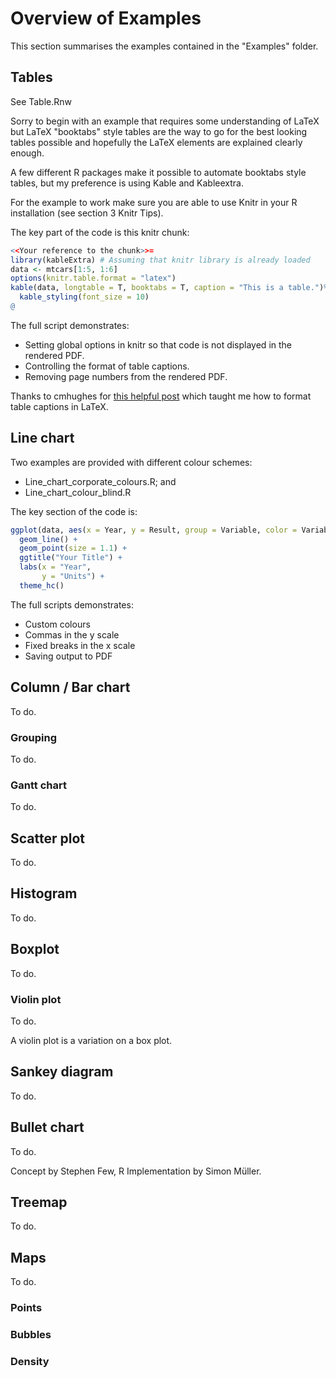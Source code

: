 # Overview of Examples

This section summarises the examples contained in the "Examples" folder.

## Tables

See Table.Rnw

Sorry to begin with an example that requires some understanding of LaTeX but LaTeX "booktabs" style tables are the way to go for the best looking tables possible and hopefully the LaTeX elements are explained clearly enough.

A few different R packages make it possible to automate booktabs style tables, but my preference is using Kable and Kableextra.

For the example to work make sure you are able to use Knitr in your R installation (see section 3 Knitr Tips).

The key part of the code is this knitr chunk:

```r
<<Your reference to the chunk>>=
library(kableExtra) # Assuming that knitr library is already loaded
data <- mtcars[1:5, 1:6]
options(knitr.table.format = "latex")
kable(data, longtable = T, booktabs = T, caption = "This is a table.")%>%
  kable_styling(font_size = 10)
@
```

The full script demonstrates:

* Setting global options in knitr so that code is not displayed in the rendered PDF.
* Controlling the format of table captions.
* Removing page numbers from the rendered PDF.

Thanks to cmhughes for [this helpful post](http://tex.stackexchange.com/questions/86120/font-size-of-figure-caption-header) which taught me how to format table captions in LaTeX. 


## Line chart

Two examples are provided with different colour schemes:

* Line_chart_corporate_colours.R; and 
* Line_chart_colour_blind.R

The key section of the code is:

```r
ggplot(data, aes(x = Year, y = Result, group = Variable, color = Variable)) +
  geom_line() +
  geom_point(size = 1.1) + 
  ggtitle("Your Title") +
  labs(x = "Year", 
       y = "Units") +
  theme_hc()
```

The full scripts demonstrates:

* Custom colours
* Commas in the y scale
* Fixed breaks in the x scale
* Saving output to PDF

## Column / Bar chart

To do.

### Grouping

To do.

### Gantt chart

To do.

## Scatter plot

To do.

## Histogram

To do.

## Boxplot

To do.

### Violin plot

To do.

A violin plot is a variation on a box plot.

## Sankey diagram

To do.

## Bullet chart

To do.

Concept by Stephen Few, R Implementation by Simon Müller.

## Treemap

To do.

## Maps

To do.

### Points

### Bubbles

### Density



